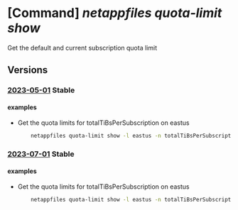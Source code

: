 # [Command] _netappfiles quota-limit show_

Get the default and current subscription quota limit

## Versions

### [2023-05-01](/Resources/mgmt-plane/L3N1YnNjcmlwdGlvbnMve30vcHJvdmlkZXJzL21pY3Jvc29mdC5uZXRhcHAvbG9jYXRpb25zL3t9L3F1b3RhbGltaXRzL3t9/2023-05-01.xml) **Stable**

<!-- mgmt-plane /subscriptions/{}/providers/microsoft.netapp/locations/{}/quotalimits/{} 2023-05-01 -->

#### examples

- Get the quota limits for totalTiBsPerSubscription on eastus
    ```bash
        netappfiles quota-limit show -l eastus -n totalTiBsPerSubscription
    ```

### [2023-07-01](/Resources/mgmt-plane/L3N1YnNjcmlwdGlvbnMve30vcHJvdmlkZXJzL21pY3Jvc29mdC5uZXRhcHAvbG9jYXRpb25zL3t9L3F1b3RhbGltaXRzL3t9/2023-07-01.xml) **Stable**

<!-- mgmt-plane /subscriptions/{}/providers/microsoft.netapp/locations/{}/quotalimits/{} 2023-07-01 -->

#### examples

- Get the quota limits for totalTiBsPerSubscription on eastus
    ```bash
        netappfiles quota-limit show -l eastus -n totalTiBsPerSubscription
    ```
